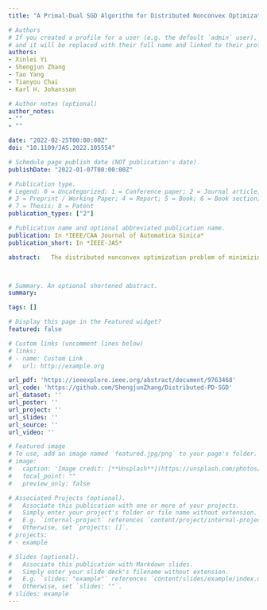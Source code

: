 ```yaml
---
title: "A Primal-Dual SGD Algorithm for Distributed Nonconvex Optimization"

# Authors
# If you created a profile for a user (e.g. the default `admin` user), write the username (folder name) here 
# and it will be replaced with their full name and linked to their profile.
authors:
- Xinlei Yi
- Shengjun Zhang
- Tao Yang
- Tianyou Chai
- Karl H. Johansson

# Author notes (optional)
author_notes:
- ""
- ""

date: "2022-02-25T00:00:00Z"
doi: "10.1109/JAS.2022.105554"

# Schedule page publish date (NOT publication's date).
publishDate: "2022-01-07T00:00:00Z"

# Publication type.
# Legend: 0 = Uncategorized; 1 = Conference paper; 2 = Journal article;
# 3 = Preprint / Working Paper; 4 = Report; 5 = Book; 6 = Book section;
# 7 = Thesis; 8 = Patent
publication_types: ["2"]

# Publication name and optional abbreviated publication name.
publication: In *IEEE/CAA Journal of Automatica Sinica*
publication_short: In *IEEE-JAS*

abstract:   The distributed nonconvex optimization problem of minimizing a global cost function formed by a sum of $n$ local cost functions by using local information exchange is considered. This problem is an important component of many machine learning techniques with data parallelism, such as deep learning and federated learning. We propose a distributed primal-dual stochastic gradient descent (SGD) algorithm,  suitable for arbitrarily connected communication networks and any smooth (possibly nonconvex) cost functions. We show that the proposed algorithm achieves the linear speedup convergence rate $\mathcal{O}(1/\sqrt{nT})$ for general nonconvex cost functions and  the linear speedup convergence rate $\mathcal{O}(1/(nT))$ when the global cost function satisfies the Polyak-Lojasiewicz (P-L) condition, where $T$ is the total number of iterations. We also show that the output of the proposed algorithm with fixed parameters linearly converges to a neighborhood of a global optimum. We demonstrate through numerical experiments the efficiency of our algorithm in comparison with the baseline centralized SGD and recently proposed distributed SGD algorithms.



# Summary. An optional shortened abstract.
summary:

tags: []

# Display this page in the Featured widget?
featured: false

# Custom links (uncomment lines below)
# links:
# - name: Custom Link
#   url: http://example.org

url_pdf: 'https://ieeexplore.ieee.org/abstract/document/9763468'
url_code: 'https://github.com/ShengjunZhang/Distributed-PD-SGD'
url_dataset: ''
url_poster: ''
url_project: ''
url_slides: ''
url_source: ''
url_video: ''

# Featured image
# To use, add an image named `featured.jpg/png` to your page's folder. 
# image:
#   caption: 'Image credit: [**Unsplash**](https://unsplash.com/photos/pLCdAaMFLTE)'
#   focal_point: ""
#   preview_only: false

# Associated Projects (optional).
#   Associate this publication with one or more of your projects.
#   Simply enter your project's folder or file name without extension.
#   E.g. `internal-project` references `content/project/internal-project/index.md`.
#   Otherwise, set `projects: []`.
# projects:
# - example

# Slides (optional).
#   Associate this publication with Markdown slides.
#   Simply enter your slide deck's filename without extension.
#   E.g. `slides: "example"` references `content/slides/example/index.md`.
#   Otherwise, set `slides: ""`.
# slides: example
---
```


<!-- {{% callout note %}}
Click the *Cite* button above to demo the feature to enable visitors to import publication metadata into their reference management software.
{{% /callout %}}

{{% callout note %}}
Create your slides in Markdown - click the *Slides* button to check out the example.
{{% /callout %}}

Supplementary notes can be added here, including [code, math, and images](https://wowchemy.com/docs/writing-markdown-latex/). -->
